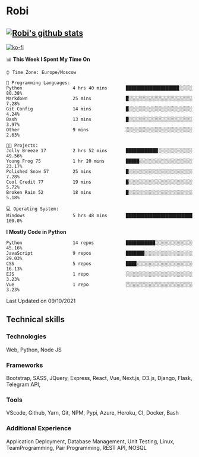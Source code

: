 # Robi

[![Robi's github stats](https://github-readme-stats-lime-theta.vercel.app/api?username=robimez&count_private=true&show_icons=true&theme=dark)](https://github.com/RobiMez/github-readme-stats)
---
[![ko-fi](https://ko-fi.com/img/githubbutton_sm.svg)](https://ko-fi.com/K3K74LSLU)

<!--START_SECTION:waka-->
📊 **This Week I Spent My Time On** 

```text
⌚︎ Time Zone: Europe/Moscow

💬 Programming Languages: 
Python                   4 hrs 40 mins       ████████████████████░░░░░   80.38% 
Markdown                 25 mins             █░░░░░░░░░░░░░░░░░░░░░░░░   7.28% 
Git Config               14 mins             █░░░░░░░░░░░░░░░░░░░░░░░░   4.24% 
Bash                     13 mins             █░░░░░░░░░░░░░░░░░░░░░░░░   3.97% 
Other                    9 mins              ░░░░░░░░░░░░░░░░░░░░░░░░░   2.63%

🐱‍💻 Projects: 
Jolly Breeze 17          2 hrs 52 mins       ████████████░░░░░░░░░░░░░   49.56% 
Young Frog 75            1 hr 20 mins        █████░░░░░░░░░░░░░░░░░░░░   23.17% 
Polished Snow 57         25 mins             █░░░░░░░░░░░░░░░░░░░░░░░░   7.28% 
Cool Credit 77           19 mins             █░░░░░░░░░░░░░░░░░░░░░░░░   5.72% 
Broken Rain 52           18 mins             █░░░░░░░░░░░░░░░░░░░░░░░░   5.18%

💻 Operating System: 
Windows                  5 hrs 48 mins       █████████████████████████   100.0%

```

**I Mostly Code in Python** 

```text
Python                   14 repos            ███████████░░░░░░░░░░░░░░   45.16% 
JavaScript               9 repos             ███████░░░░░░░░░░░░░░░░░░   29.03% 
CSS                      5 repos             ████░░░░░░░░░░░░░░░░░░░░░   16.13% 
EJS                      1 repo              ░░░░░░░░░░░░░░░░░░░░░░░░░   3.23% 
Vue                      1 repo              ░░░░░░░░░░░░░░░░░░░░░░░░░   3.23%

```



 Last Updated on 09/10/2021
<!--END_SECTION:waka-->

## Technical skills

### Technologies 

Web, Python, Node JS

### Frameworks

Bootstrap, SASS, JQuery, Express, React, Vue, Next.js,
D3.js, Django, Flask, Telegram API,

### Tools

VScode, Github, Yarn, Git, NPM, Pypi, Azure, Heroku, CI, Docker, Bash

### Additional Experience

Application Deployment, Database Management, Unit Testing, Linux, TeamProgramming, Pair Programming, REST API, NOSQL
